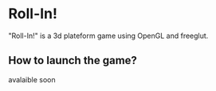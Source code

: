 # Roll-In!
"Roll-In!" is a 3d plateform game using OpenGL and freeglut.

## How to launch the game?
avalaible soon
